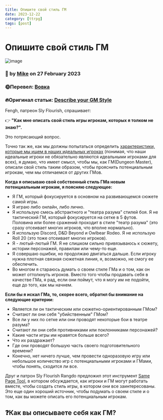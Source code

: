 ```yaml
---
title: Опишите свой стиль ГМ
date: 2023-12-22
category: [ttrpg]
tags: [post]
---
```


# Опишите свой стиль ГМ

![image](https://cdna.artstation.com/p/assets/images/images/024/884/168/large/luke-pasca-asset.jpg?1583852230)

### 🖖 by [**Mike**](https://slyflourish.com/about_mike_shea.html) on 27 February 2023

### 🌞Перевел: [**Вовка**](https://t.me/vovkatime)

### 🔥Оригинал статьи: [Describe your GM Style](https://slyflourish.com/describe_your_gm_style.html)

Fengh, патреон Sly Flourish, спрашивает:

👉 **"Как мне описать свой стиль игры игрокам, которых я толком не знаю?".**

Это потрясающий вопрос.

Точно так же, как мы должны попытаться определить [характеристики, которые мы ищем в наших идеальных игроках](https://slyflourish.com/interviewing_new_players.html) (понимая, что наши идеальные игроки не обязательно являются идеальными игроками для всех), я думаю, что имеет смысл, чтобы мы, как ГМ(Dungeon Master), описали свой стиль таким образом, чтобы прояснить потенциальным игрокам, чем мы отличаемся от других ГМов.

**Когда я описываю свой собственный стиль ГМа новым потенциальным игрокам, я поясняю следующее:**

- Я ГМ, который фокусируется в основном на развивающемся сюжете самой игры.
- Я играю либо онлайн, либо лично.
- Я использую смесь абстрактного и "театра разума" стилей боя. Я не тактический ГМ, который фокусируется на сетке в 5 футов. Половина или более сражений проходит в стиле "театр разума" (это сразу отсеивает многих игроков, что вполне нормально).
- Я использую Discord, D&D Beyond и Owlbear Rodeo. Я не использую Roll 20 (это тоже отсеивает многих игроков).
- Я - лютый-лютый ГМ. Я не слишком сильно привязываюсь к сюжету, истории персонажей, правилам или чему-то еще.
- Я совершаю ошибки, но продолжаю двигаться дальше. Если игроку нужна плотная связная сюжетная линия, я, возможно, не смогу ее обеспечить.
- Во многом я стараюсь думать о своем стиле ГМа и о том, как он может оттолкнуть игроков. Вместо того чтобы продавать себя в качестве ГМа, я рад, если они поймут, что я могу им не подойти, еще до того, как мы начнем.

**Если бы я искал ГМа, то, скорее всего, обратил бы внимание на следующие критерии:**

- Является ли он тактическим или сюжетно-ориентированным ГМом?
- Считают ли они себя "убийственным" ГМом?
- Все ли у них по сетке или они проводят некоторые бои в театре разума?
- Считают ли они себя противниками или поклонниками персонажей?
- Какие части игры им нравятся больше всего?
- Что их раздражает?
- Где они проводят большую часть своего подготовительного времени?
- Конечно, нет ничего лучше, чем провести одноразовую игру или небольшое количество игр с потенциальными игроками и ГМами, чтобы понять, сходится ли все.

Друг и патрон Sly Flourish Rangdo предложил этот инструмент [Same Page Tool](https://bankuei.wordpress.com/2010/03/27/the-same-page-tool/), в котором обсуждается, как игроки и ГМ могут работать вместе, чтобы создать стиль игры, в котором они все заинтересованы. Это еще один хороший источник, чтобы подумать о своем стиле и о том, как вы можете описать его потенциальным игрокам.

## ❓**Как вы описываете себя как ГМ?**